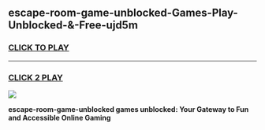 
## escape-room-game-unblocked-Games-Play-Unblocked-&-Free-ujd5m
<h3>
<a href="https://premium76.site?title=escape-room-game-unblocked&ref=24A">CLICK TO PLAY</a></h3>
<hr>

<h3>
<a href="https://premium76.site?title=escape-room-game-unblocked&ref=24A">CLICK 2 PLAY</a>
  
</h3>

<a href="https://premium76.site?title=escape-room-game-unblocked&ref=24A"><img src="https://clearcache.store/games.png"></a>


**escape-room-game-unblocked games unblocked: Your Gateway to Fun and Accessible Online Gaming**
